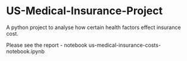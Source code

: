 # US-Medical-Insurance-Project
A python project to analyse how certain health factors effect insurance cost.

Please see the report - notebook us-medical-insurance-costs-notebook.ipynb
